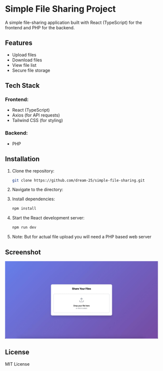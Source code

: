 # Simple File Sharing Project

A simple file-sharing application built with React (TypeScript) for the frontend and PHP for the backend.

## Features

- Upload files
- Download files
- View file list
- Secure file storage

## Tech Stack

### Frontend:

- React (TypeScript)
- Axios (for API requests)
- Tailwind CSS (for styling)

### Backend:

- PHP

## Installation

1. Clone the repository:
   ```bash
   git clone https://github.com/dream-25/simple-file-sharing.git
   ```

2. Navigate to the directory:
3. Install dependencies:
   ```bash
   npm install
   ```
4. Start the React development server:
   ```bash
   npm run dev
   ```

5. Note: But for actual file upload you will need a PHP based web server


## Screenshot
![Screenshot](screenshot.png)


## License

MIT License